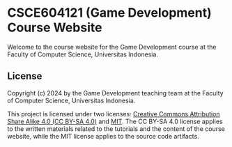 # CSCE604121 (Game Development) Course Website

Welcome to the course website for the Game Development course at the Faculty of Computer Science, Universitas Indonesia.

## License

Copyright (c) 2024 by the Game Development teaching team at the Faculty of Computer Science, Universitas Indonesia.

This project is licensed under two licenses: [Creative Commons Attribution Share Alike 4.0 (CC BY-SA 4.0)](https://creativecommons.org/licenses/by-sa/4.0/legalcode)
and [MIT](https://spdx.org/licenses/MIT.html).
The CC BY-SA 4.0 license applies to the written materials related to the tutorials and the content of the course website,
while the MIT license applies to the source code artifacts.
